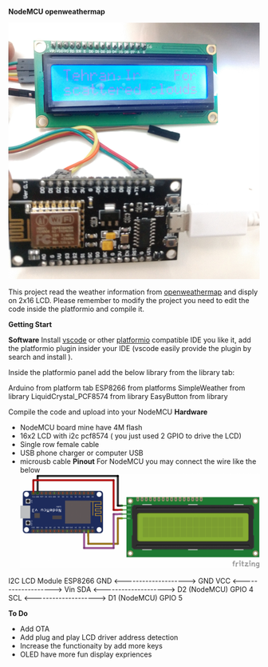 **NodeMCU openweathermap** 

![live picture](./lib/live.png?raw=true "Live Image")

This project read the weather information from <a href="https://openweathermap.org/" target="_blank">openweathermap</a> and disply on 2x16 LCD.
Please remember to modify the project you need to edit the code inside the platformio and compile it.

**Getting Start**

**Software**
Install [vscode](https://code.visualstudio.com/) or other [platformio](https://platformio.org/platformio-ide) compatible IDE you like it, add the platformio plugin insider your IDE (vscode easily provide the plugin by search and install ).

Inside the platformio panel add the below library from the library tab:

Arduino from platform tab
ESP8266 from platforms
SimpleWeather from library
LiquidCrystal_PCF8574 from library
EasyButton from library

Compile the code and upload into your NodeMCU
**Hardware**
* NodeMCU board mine have 4M flash 
* 16x2 LCD with i2c pcf8574 ( you just used 2 GPIO to drive the LCD)
* Single row female cable
* USB phone charger or computer USB 
* microusb cable
**Pinout**
For NodeMCU you may connect the wire like the below 
![Pinout](./lib/pinout.png?raw=true "Pinout")

I2C LCD Module              ESP8266
GND   <--------------------> GND
VCC    <-------------------> Vin
SDA   <--------------------> D2 (NodeMCU) GPIO 4
SCL   <--------------------> D1 (NodeMCU) GPIO 5

**To Do**
* Add OTA
* Add plug and play LCD driver address detection
* Increase the functionaity by add more keys 
* OLED have more fun display expriences



